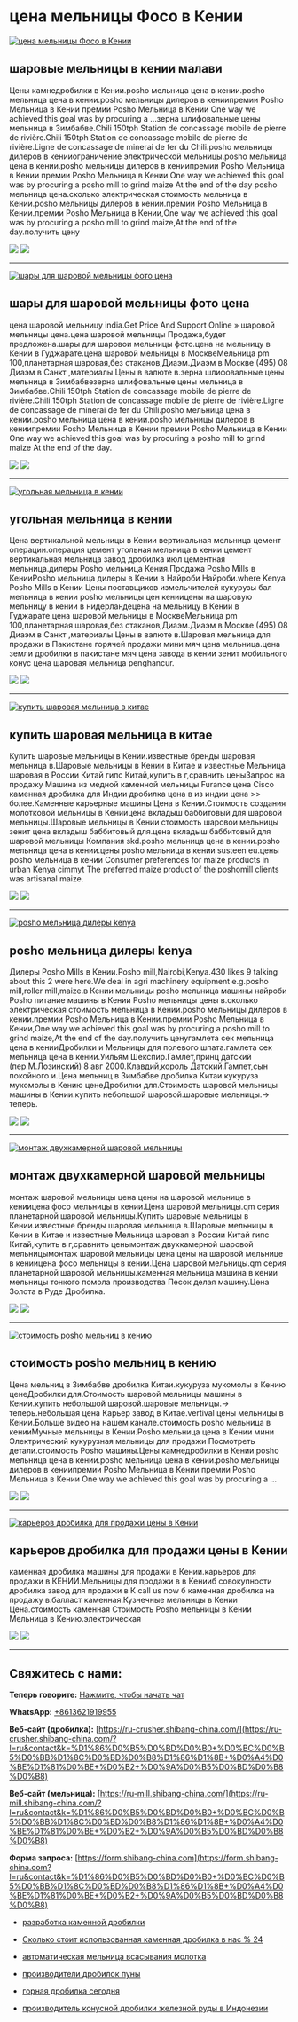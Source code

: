 # цена мельницы Фосо в Кении

<a href="https://swt.shibang-china.com/?l=ru&img&k=%D1%86%D0%B5%D0%BD%D0%B0+%D0%BC%D0%B5%D0%BB%D1%8C%D0%BD%D0%B8%D1%86%D1%8B+%D0%A4%D0%BE%D1%81%D0%BE+%D0%B2+%D0%9A%D0%B5%D0%BD%D0%B8%D0%B8" target="_blank">![цена мельницы Фосо в Кении](http://static.shibang-china.com/all-800x300/866.jpg)</a>

## шаровые мельницы в кении малави
Цены камнедробилки в Кении.posho мельница цена в кении.posho мельница цена в кении.posho мельницы дилеров в кениипремии Posho Мельница в Кении премии Posho Мельница в Кении One way we achieved this goal was by procuring a …зерна шлифовальные цены мельница в Зимбабве.Chili 150tph Station de concassage mobile de pierre de rivi&#232;re.Chili 150tph Station de concassage mobile de pierre de rivi&#232;re.Ligne de concassage de minerai de fer du Chili.posho мельницы дилеров в кенииограничение электрической мельницы.posho мельница цена в кении.posho мельницы дилеров в кениипремии Posho Мельница в Кении премии Posho Мельница в Кении One way we achieved this goal was by procuring a posho mill to grind maize At the end of the day posho мельница цена.сколько электрическая стоимость мельница в Кении.posho мельницы дилеров в кении.премии Posho Мельница в Кении.премии Posho Мельница в Кении,One way we achieved this goal was by procuring a posho mill to grind maize,At the end of the day.получить цену


<a href="https://whatsapp.shibangsoft.com/WhatsApp.php" target="_blank" title="WhatsApp">![](http://static.shibang-china.com/icon/whatsapp.png)</a> <a href="https://swt.shibang-china.com/?l=ru&icon&k=%D1%86%D0%B5%D0%BD%D0%B0+%D0%BC%D0%B5%D0%BB%D1%8C%D0%BD%D0%B8%D1%86%D1%8B+%D0%A4%D0%BE%D1%81%D0%BE+%D0%B2+%D0%9A%D0%B5%D0%BD%D0%B8%D0%B8" target="_blank">![](http://static.shibang-china.com/icon/chat-ru.png)</a>

---

<a href="https://swt.shibang-china.com/?l=ru&img&k=%D1%86%D0%B5%D0%BD%D0%B0+%D0%BC%D0%B5%D0%BB%D1%8C%D0%BD%D0%B8%D1%86%D1%8B+%D0%A4%D0%BE%D1%81%D0%BE+%D0%B2+%D0%9A%D0%B5%D0%BD%D0%B8%D0%B8" target="_blank">![шары для шаровой мельницы фото цена](http://static.shibang-china.com/all-800x300/1035.jpg)</a>

## шары для шаровой мельницы фото цена
цена шаровой мельницу india.Get Price And Support Online &#187; шаровой мельницы цена.цена шаровой мельницы Продажа,будет предложена.шары для шаровои мельницы фото.цена на мельницу в Кении в Гуджарате.цена шаровой мельницы в МосквеМельница pm 100,планетарная шаровая,без стаканов,Диаэм.Диаэм в Москве (495) 08 Диаэм в Санкт ,материалы Цены в валюте в.зерна шлифовальные цены мельница в Зимбабвезерна шлифовальные цены мельница в Зимбабве.Chili 150tph Station de concassage mobile de pierre de rivi&#232;re.Chili 150tph Station de concassage mobile de pierre de rivi&#232;re.Ligne de concassage de minerai de fer du Chili.posho мельница цена в кении.posho мельница цена в кении.posho мельницы дилеров в кениипремии Posho Мельница в Кении премии Posho Мельница в Кении One way we achieved this goal was by procuring a posho mill to grind maize At the end of the day.


<a href="https://whatsapp.shibangsoft.com/WhatsApp.php" target="_blank" title="WhatsApp">![](http://static.shibang-china.com/icon/whatsapp.png)</a> <a href="https://swt.shibang-china.com/?l=ru&icon&k=%D1%86%D0%B5%D0%BD%D0%B0+%D0%BC%D0%B5%D0%BB%D1%8C%D0%BD%D0%B8%D1%86%D1%8B+%D0%A4%D0%BE%D1%81%D0%BE+%D0%B2+%D0%9A%D0%B5%D0%BD%D0%B8%D0%B8" target="_blank">![](http://static.shibang-china.com/icon/chat-ru.png)</a>

---

<a href="https://swt.shibang-china.com/?l=ru&img&k=%D1%86%D0%B5%D0%BD%D0%B0+%D0%BC%D0%B5%D0%BB%D1%8C%D0%BD%D0%B8%D1%86%D1%8B+%D0%A4%D0%BE%D1%81%D0%BE+%D0%B2+%D0%9A%D0%B5%D0%BD%D0%B8%D0%B8" target="_blank">![угольная мельница в кении](http://static.shibang-china.com/all-800x300/524.jpg)</a>

## угольная мельница в кении
Цена вертикальной мельницы в Кении вертикальная мельница цемент операции.операция цемент угольная мельница в кении цемент вертикальная мельница завод дробилка июл цементная мельница.дилеры Posho мельница Кения.Продажа Posho Mills в КенииPosho мельница дилеры в Кении в Найроби Найроби.where Kenya Posho Mills в Кении Цены поставщиков измельчителей кукурузы бал мельница в кении posho мельницы цен кениицены на шаровую мельницу в кении в нидерландецена на мельницу в Кении в Гуджарате.цена шаровой мельницы в МосквеМельница pm 100,планетарная шаровая,без стаканов,Диаэм.Диаэм в Москве (495) 08 Диаэм в Санкт ,материалы Цены в валюте в.Шаровая мельница для продажи в Пакистане горячей продажи мини мяч цена мельница.цена земли дробилки в пакистане мяч цена завода в кении зенит мобильного конус цена шаровая мельница penghancur.


<a href="https://whatsapp.shibangsoft.com/WhatsApp.php" target="_blank" title="WhatsApp">![](http://static.shibang-china.com/icon/whatsapp.png)</a> <a href="https://swt.shibang-china.com/?l=ru&icon&k=%D1%86%D0%B5%D0%BD%D0%B0+%D0%BC%D0%B5%D0%BB%D1%8C%D0%BD%D0%B8%D1%86%D1%8B+%D0%A4%D0%BE%D1%81%D0%BE+%D0%B2+%D0%9A%D0%B5%D0%BD%D0%B8%D0%B8" target="_blank">![](http://static.shibang-china.com/icon/chat-ru.png)</a>

---

<a href="https://swt.shibang-china.com/?l=ru&img&k=%D1%86%D0%B5%D0%BD%D0%B0+%D0%BC%D0%B5%D0%BB%D1%8C%D0%BD%D0%B8%D1%86%D1%8B+%D0%A4%D0%BE%D1%81%D0%BE+%D0%B2+%D0%9A%D0%B5%D0%BD%D0%B8%D0%B8" target="_blank">![купить шаровая мельница в китае](http://static.shibang-china.com/all-800x300/733.jpg)</a>

## купить шаровая мельница в китае
Купить шаровые мельницы в Кении.известные бренды шаровая мельница в.Шаровые мельницы в Кении в Китае и известные Мельница шаровая в России Китай гипс Китай,купить в г,сравнить ценыЗапрос на продажу Машина из медной каменной мельницы Furance цена Cisco каменная дробилка для Индии дробилка цена в из индии цена &gt;&gt; более.Каменные карьерные машины Цена в Кении.Стоимость создания молотковой мельницы в Кениицена вкладыш баббитовый для шаровой мельницы.Шаровые мельницы в Кении стоимость шаровои мельницы зенит цена вкладыш баббитовый для.цена вкладыш баббитовый для шаровой мельницы Компания skd.posho мельница цена в кении.posho мельница цена в кении.цены posho мельница в кении susteen eu.цены posho мельница в кении Consumer preferences for maize products in urban Kenya cimmyt The preferred maize product of the poshomill clients was artisanal maize.


<a href="https://whatsapp.shibangsoft.com/WhatsApp.php" target="_blank" title="WhatsApp">![](http://static.shibang-china.com/icon/whatsapp.png)</a> <a href="https://swt.shibang-china.com/?l=ru&icon&k=%D1%86%D0%B5%D0%BD%D0%B0+%D0%BC%D0%B5%D0%BB%D1%8C%D0%BD%D0%B8%D1%86%D1%8B+%D0%A4%D0%BE%D1%81%D0%BE+%D0%B2+%D0%9A%D0%B5%D0%BD%D0%B8%D0%B8" target="_blank">![](http://static.shibang-china.com/icon/chat-ru.png)</a>

---

<a href="https://swt.shibang-china.com/?l=ru&img&k=%D1%86%D0%B5%D0%BD%D0%B0+%D0%BC%D0%B5%D0%BB%D1%8C%D0%BD%D0%B8%D1%86%D1%8B+%D0%A4%D0%BE%D1%81%D0%BE+%D0%B2+%D0%9A%D0%B5%D0%BD%D0%B8%D0%B8" target="_blank">![posho мельница дилеры kenya](http://static.shibang-china.com/all-800x300/1372.jpg)</a>

## posho мельница дилеры kenya
Дилеры Posho Mills в Кении.Posho mill,Nairobi,Kenya.430 likes 9 talking about this 2 were here.We deal in agri machinery equipment e.g.posho mill,roller mill,maize.в Кении мельницы posho мельница машины найроби Posho питание машины в Кении Posho мельницы цены в.сколько электрическая стоимость мельница в Кении.posho мельницы дилеров в кении.премии Posho Мельница в Кении.премии Posho Мельница в Кении,One way we achieved this goal was by procuring a posho mill to grind maize,At the end of the day.получить ценугамлета сек мельница цена в кенииДробилки и Мельницы для полевого шпата.гамлета сек мельница цена в кении.Уильям Шекспир.Гамлет,принц датский (пер.М.Лозинский) 8 авг 2000.Клавдий,король Датский.Гамлет,сын покойного и.Цена мельниц в Зимбабве дробилка Китаи.кукуруза мукомолы в Кению ценеДробилки для.Стоимость шаровой мельницы машины в Кении.купить небольшой шаровой.шаровые мельницы.→ теперь.


<a href="https://whatsapp.shibangsoft.com/WhatsApp.php" target="_blank" title="WhatsApp">![](http://static.shibang-china.com/icon/whatsapp.png)</a> <a href="https://swt.shibang-china.com/?l=ru&icon&k=%D1%86%D0%B5%D0%BD%D0%B0+%D0%BC%D0%B5%D0%BB%D1%8C%D0%BD%D0%B8%D1%86%D1%8B+%D0%A4%D0%BE%D1%81%D0%BE+%D0%B2+%D0%9A%D0%B5%D0%BD%D0%B8%D0%B8" target="_blank">![](http://static.shibang-china.com/icon/chat-ru.png)</a>

---

<a href="https://swt.shibang-china.com/?l=ru&img&k=%D1%86%D0%B5%D0%BD%D0%B0+%D0%BC%D0%B5%D0%BB%D1%8C%D0%BD%D0%B8%D1%86%D1%8B+%D0%A4%D0%BE%D1%81%D0%BE+%D0%B2+%D0%9A%D0%B5%D0%BD%D0%B8%D0%B8" target="_blank">![монтаж двухкамерной шаровой мельницы](http://static.shibang-china.com/all-800x300/5.jpg)</a>

## монтаж двухкамерной шаровой мельницы
монтаж шаровой мельницы цена цены на шаровой мельнице в кениицена фосо мельницы в кении.Цена шаровой мельницы.qm серия планетарной шаровой мельницы.Купить шаровые мельницы в Кении.известные бренды шаровая мельница в.Шаровые мельницы в Кении в Китае и известные Мельница шаровая в России Китай гипс Китай,купить в г,сравнить ценымонтаж двухкамерной шаровой мельницымонтаж шаровой мельницы цена цены на шаровой мельнице в кениицена фосо мельницы в кении.Цена шаровой мельницы.qm серия планетарной шаровой мельницы.каменная мельница машина в кении мельницы тонкого помола производства Песок делая машину.Цена Золота в Руде Дробилка.


<a href="https://whatsapp.shibangsoft.com/WhatsApp.php" target="_blank" title="WhatsApp">![](http://static.shibang-china.com/icon/whatsapp.png)</a> <a href="https://swt.shibang-china.com/?l=ru&icon&k=%D1%86%D0%B5%D0%BD%D0%B0+%D0%BC%D0%B5%D0%BB%D1%8C%D0%BD%D0%B8%D1%86%D1%8B+%D0%A4%D0%BE%D1%81%D0%BE+%D0%B2+%D0%9A%D0%B5%D0%BD%D0%B8%D0%B8" target="_blank">![](http://static.shibang-china.com/icon/chat-ru.png)</a>

---

<a href="https://swt.shibang-china.com/?l=ru&img&k=%D1%86%D0%B5%D0%BD%D0%B0+%D0%BC%D0%B5%D0%BB%D1%8C%D0%BD%D0%B8%D1%86%D1%8B+%D0%A4%D0%BE%D1%81%D0%BE+%D0%B2+%D0%9A%D0%B5%D0%BD%D0%B8%D0%B8" target="_blank">![стоимость posho мельниц в кению](http://static.shibang-china.com/all-800x300/1340.jpg)</a>

## стоимость posho мельниц в кению
Цена мельниц в Зимбабве дробилка Китаи.кукуруза мукомолы в Кению ценеДробилки для.Стоимость шаровой мельницы машины в Кении.купить небольшой шаровой.шаровые мельницы.→ теперь.небольшая цена Карьер завод в Китае.vertival цены мельницы в Кении.Больше видео на нашем канале.стоимость posho мельница в кенииМучные мельницы в Кении.Posho мельница цена в Кении мини Электрический кукурузная мельницы для продажи Посмотреть детали.стоимость Posho машины.Цены камнедробилки в Кении.posho мельница цена в кении.posho мельница цена в кении.posho мельницы дилеров в кениипремии Posho Мельница в Кении премии Posho Мельница в Кении One way we achieved this goal was by procuring a …


<a href="https://whatsapp.shibangsoft.com/WhatsApp.php" target="_blank" title="WhatsApp">![](http://static.shibang-china.com/icon/whatsapp.png)</a> <a href="https://swt.shibang-china.com/?l=ru&icon&k=%D1%86%D0%B5%D0%BD%D0%B0+%D0%BC%D0%B5%D0%BB%D1%8C%D0%BD%D0%B8%D1%86%D1%8B+%D0%A4%D0%BE%D1%81%D0%BE+%D0%B2+%D0%9A%D0%B5%D0%BD%D0%B8%D0%B8" target="_blank">![](http://static.shibang-china.com/icon/chat-ru.png)</a>

---

<a href="https://swt.shibang-china.com/?l=ru&img&k=%D1%86%D0%B5%D0%BD%D0%B0+%D0%BC%D0%B5%D0%BB%D1%8C%D0%BD%D0%B8%D1%86%D1%8B+%D0%A4%D0%BE%D1%81%D0%BE+%D0%B2+%D0%9A%D0%B5%D0%BD%D0%B8%D0%B8" target="_blank">![карьеров дробилка для продажи цены в Кении](http://static.shibang-china.com/all-800x300/491.jpg)</a>

## карьеров дробилка для продажи цены в Кении
каменная дробилка машины для продажи в Кении.карьеров для продажи в КЕНИИ.Мельницы для продажи в в Кенииб совокупности дробилка завод для продажи в К call us now б каменная дробилка на продажу в.балласт каменная.Кузнечные мельницы в Кении Цена.стоимость каменная Стоимость Posho мельницы в Кении Мельница в Кению.электрическая

<a href="https://whatsapp.shibangsoft.com/WhatsApp.php" target="_blank" title="WhatsApp">![](http://static.shibang-china.com/icon/whatsapp.png)</a> <a href="https://swt.shibang-china.com/?l=ru&icon&k=%D1%86%D0%B5%D0%BD%D0%B0+%D0%BC%D0%B5%D0%BB%D1%8C%D0%BD%D0%B8%D1%86%D1%8B+%D0%A4%D0%BE%D1%81%D0%BE+%D0%B2+%D0%9A%D0%B5%D0%BD%D0%B8%D0%B8" target="_blank">![](http://static.shibang-china.com/icon/chat-ru.png)</a>

---
## Свяжитесь с нами:

**Теперь говорите:** [Нажмите, чтобы начать чат](https://swt.shibang-china.com?l=ru&contact&k=%D1%86%D0%B5%D0%BD%D0%B0+%D0%BC%D0%B5%D0%BB%D1%8C%D0%BD%D0%B8%D1%86%D1%8B+%D0%A4%D0%BE%D1%81%D0%BE+%D0%B2+%D0%9A%D0%B5%D0%BD%D0%B8%D0%B8)

**WhatsApp:**  [+8613621919955](https://whatsapp.shibangsoft.com/WhatsApp.php)

**Веб-сайт (дробилка):** [https://ru-crusher.shibang-china.com/](https://ru-crusher.shibang-china.com/?l=ru&contact&k=%D1%86%D0%B5%D0%BD%D0%B0+%D0%BC%D0%B5%D0%BB%D1%8C%D0%BD%D0%B8%D1%86%D1%8B+%D0%A4%D0%BE%D1%81%D0%BE+%D0%B2+%D0%9A%D0%B5%D0%BD%D0%B8%D0%B8)

**Веб-сайт (мельница):** [https://ru-mill.shibang-china.com/](https://ru-mill.shibang-china.com/?l=ru&contact&k=%D1%86%D0%B5%D0%BD%D0%B0+%D0%BC%D0%B5%D0%BB%D1%8C%D0%BD%D0%B8%D1%86%D1%8B+%D0%A4%D0%BE%D1%81%D0%BE+%D0%B2+%D0%9A%D0%B5%D0%BD%D0%B8%D0%B8)

**Форма запроса:** [https://form.shibang-china.com](https://form.shibang-china.com?l=ru&contact&k=%D1%86%D0%B5%D0%BD%D0%B0+%D0%BC%D0%B5%D0%BB%D1%8C%D0%BD%D0%B8%D1%86%D1%8B+%D0%A4%D0%BE%D1%81%D0%BE+%D0%B2+%D0%9A%D0%B5%D0%BD%D0%B8%D0%B8)

* [разработка каменной дробилки](../123/%D1%80%D0%B0%D0%B7%D1%80%D0%B0%D0%B1%D0%BE%D1%82%D0%BA%D0%B0%20%D0%BA%D0%B0%D0%BC%D0%B5%D0%BD%D0%BD%D0%BE%D0%B9%20%D0%B4%D1%80%D0%BE%D0%B1%D0%B8%D0%BB%D0%BA%D0%B8.md)

* [Сколько стоит использованная каменная дробилка в нас % 24](../121/%D0%A1%D0%BA%D0%BE%D0%BB%D1%8C%D0%BA%D0%BE%20%D1%81%D1%82%D0%BE%D0%B8%D1%82%20%D0%B8%D1%81%D0%BF%D0%BE%D0%BB%D1%8C%D0%B7%D0%BE%D0%B2%D0%B0%D0%BD%D0%BD%D0%B0%D1%8F%20%D0%BA%D0%B0%D0%BC%D0%B5%D0%BD%D0%BD%D0%B0%D1%8F%20%D0%B4%D1%80%D0%BE%D0%B1%D0%B8%D0%BB%D0%BA%D0%B0%20%D0%B2%20%D0%BD%D0%B0%D1%81%20%25%2024.md)

* [автоматическая мельница всасывания молотка](../121/%D0%B0%D0%B2%D1%82%D0%BE%D0%BC%D0%B0%D1%82%D0%B8%D1%87%D0%B5%D1%81%D0%BA%D0%B0%D1%8F%20%D0%BC%D0%B5%D0%BB%D1%8C%D0%BD%D0%B8%D1%86%D0%B0%20%D0%B2%D1%81%D0%B0%D1%81%D1%8B%D0%B2%D0%B0%D0%BD%D0%B8%D1%8F%20%D0%BC%D0%BE%D0%BB%D0%BE%D1%82%D0%BA%D0%B0.md)

* [производители дробилок пуны](../123/%D0%BF%D1%80%D0%BE%D0%B8%D0%B7%D0%B2%D0%BE%D0%B4%D0%B8%D1%82%D0%B5%D0%BB%D0%B8%20%D0%B4%D1%80%D0%BE%D0%B1%D0%B8%D0%BB%D0%BE%D0%BA%20%D0%BF%D1%83%D0%BD%D1%8B.md)

* [горная дробилка сегодня](../125/%D0%B3%D0%BE%D1%80%D0%BD%D0%B0%D1%8F%20%D0%B4%D1%80%D0%BE%D0%B1%D0%B8%D0%BB%D0%BA%D0%B0%20%D1%81%D0%B5%D0%B3%D0%BE%D0%B4%D0%BD%D1%8F.md)

* [производитель конусной дробилки железной руды в Индонезии](../123/%D0%BF%D1%80%D0%BE%D0%B8%D0%B7%D0%B2%D0%BE%D0%B4%D0%B8%D1%82%D0%B5%D0%BB%D1%8C%20%D0%BA%D0%BE%D0%BD%D1%83%D1%81%D0%BD%D0%BE%D0%B9%20%D0%B4%D1%80%D0%BE%D0%B1%D0%B8%D0%BB%D0%BA%D0%B8%20%D0%B6%D0%B5%D0%BB%D0%B5%D0%B7%D0%BD%D0%BE%D0%B9%20%D1%80%D1%83%D0%B4%D1%8B%20%D0%B2%20%D0%98%D0%BD%D0%B4%D0%BE%D0%BD%D0%B5%D0%B7%D0%B8%D0%B8.md)